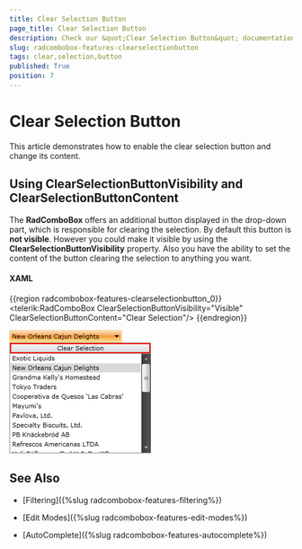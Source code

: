 ```yaml
---
title: Clear Selection Button
page_title: Clear Selection Button
description: Check our &quot;Clear Selection Button&quot; documentation article for the RadComboBox {{ site.framework_name }} control.
slug: radcombobox-features-clearselectionbutton
tags: clear,selection,button
published: True
position: 7
---
```


# Clear Selection Button

This article demonstrates how to enable the clear selection button and change its content.

## Using ClearSelectionButtonVisibility and ClearSelectionButtonContent

The __RadComboBox__ offers an additional button displayed in the drop-down part, which is responsible for clearing the selection. By default this button is __not visible__. However you could make it visible by using the __ClearSelectionButtonVisibility__ property. Also you have the ability to set the content of the button clearing the selection to anything you want.

#### __XAML__

{{region radcombobox-features-clearselectionbutton_0}}
	<telerik:RadComboBox ClearSelectionButtonVisibility="Visible" ClearSelectionButtonContent="Clear Selection"/>
{{endregion}}

![WPF RadComboBox with Clear Selection Button](images/RadComboBox_Features_Selection_010.png)

## See Also

 * [Filtering]({%slug radcombobox-features-filtering%})

 * [Edit Modes]({%slug radcombobox-features-edit-modes%})

 * [AutoComplete]({%slug radcombobox-features-autocomplete%})
